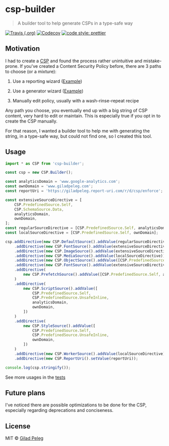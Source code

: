 # csp-builder

> A builder tool to help generate CSPs in a type-safe way

[![Travis (.org)](https://img.shields.io/travis/pgilad/csp-builder.svg?style=for-the-badge)](https://travis-ci.org/pgilad/csp-builder)
[![Codecov](https://img.shields.io/codecov/c/github/pgilad/csp-builder.svg?style=for-the-badge)](https://codecov.io/gh/pgilad/csp-builder)
[![code style: prettier](https://img.shields.io/badge/code_style-prettier-ff69b4.svg?style=for-the-badge)](https://github.com/prettier/prettier)

## Motivation

I had to create a [CSP](https://developer.mozilla.org/en-US/docs/Web/HTTP/CSP) and found the process rather unintuitive and mistake-prone.
If you've created a Content Security Policy before, there are 3 paths to choose (or a mixture):

1. Use a reporting wizard ([Example](https://scotthelme.co.uk/report-uri-csp-wizard/))

2. Use a generator wizard ([Example](https://www.cspisawesome.com/))

3. Manually edit policy, usually with a wash-rinse-repeat recipe

Any path you choose, you eventually end up with a big string of CSP content, very hard to edit or maintain. This is especially
true if you opt in to create the CSP manually.

For that reason, I wanted a builder tool to help me with generating the string, in a type-safe way, but could not find one,
so I created this tool.

## Usage

```typescript
import * as CSP from 'csp-builder';

const csp = new CSP.Builder();

const analyticsDomain = 'www.google-analytics.com';
const ownDomain = 'www.giladpeleg.com';
const reportUri = 'https://giladpeleg.report-uri.com/r/d/csp/enforce';

const extensiveSourceDirective = [
    CSP.PredefinedSource.Self,
    CSP.SchemaSource.Data,
    analyticsDomain,
    ownDomain,
];
const regularSourceDirective = [CSP.PredefinedSource.Self, analyticsDomain, ownDomain];
const localSourceDirective = [CSP.PredefinedSource.Self, ownDomain];

csp.addDirective(new CSP.DefaultSource().addValue(regularSourceDirective))
    .addDirective(new CSP.FontSource().addValue(extensiveSourceDirective))
    .addDirective(new CSP.ImageSource().addValue(extensiveSourceDirective))
    .addDirective(new CSP.MediaSource().addValue(localSourceDirective))
    .addDirective(new CSP.ObjectSource().addValue([CSP.PredefinedSource.None]))
    .addDirective(new CSP.FontSource().addValue(extensiveSourceDirective))
    .addDirective(
        new CSP.PrefetchSource().addValue([CSP.PredefinedSource.Self, analyticsDomain, ownDomain])
    )
    .addDirective(
        new CSP.ScriptSource().addValue([
            CSP.PredefinedSource.Self,
            CSP.PredefinedSource.UnsafeInline,
            analyticsDomain,
            ownDomain,
        ])
    )
    .addDirective(
        new CSP.StyleSource().addValue([
            CSP.PredefinedSource.Self,
            CSP.PredefinedSource.UnsafeInline,
            ownDomain,
        ])
    )
    .addDirective(new CSP.WorkerSource().addValue(localSourceDirective))
    .addDirective(new CSP.ReportUri().setValue(reportUri));

console.log(csp.stringify());
```

See more usages in the [tests](./__tests__/index.spec.ts)

## Future plans

I've noticed there are possible optimizations to be done for the CSP, especially regarding deprecations and conciseness.

## License

MIT © [Gilad Peleg](https://www.giladpeleg.com)

